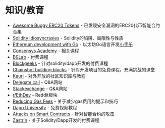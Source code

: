# 知识/教育

* [Awesome Buggy ERC20 Tokens](https://github.com/sec-bit/awesome-buggy-erc20-tokens) - 已发现安全漏洞的ERC20代币智能合约合集
* [Solidity idiosyncrasies](https://github.com/miguelmota/solidity-idiosyncrasies) - Solidity的陷阱、局限性与性质
* [Ethereum development with Go](https://github.com/miguelmota/ethereum-development-with-go-book) - 以太坊Go语言开发[小手册](https://goethereumbook.org/)
* [Consensys Academy](https://consensys.net/academy/resources/) - 相关课程
* [B9Lab](https://academy.b9lab.com/) - 付费课程
* [Blockgeeks](https://courses.blockgeeks.com/) - 针对solidity/dapp开发的付费课程
* [Chainshot building blocks](https://www.chainshot.com/) - 针对开发项目的免费课程，充满挑战的课堂
* [Kauri](https://kauri.io/) - 对外开放的社区知识库与教程
* [Delegate call](https://delegatecall.com/) - Q&A网站
* [Stackexchange](https://ethereum.stackexchange.com/) - Q&A网站
* [r/EthDev](https://www.reddit.com/r/ethdev/) -   Reddit板块
* [Reducing Gas Fees](https://medium.com/stk-token/research-of-the-week-reducing-gas-fees-9061d19cc171) - 关于减少gas费用的提示和技巧
* [Dapp University](http://www.dappuniversity.com/) - 免费视频教程
* [Attacks on Smart Contracts](https://www.cryptologie.net/article/423/attacks-on-ethereum-smart-contracts/) - 针对智能合约的攻击
* [Zastrin](https://www.zastrin.com/) - 关于Solidity/Dapp开发的付费课程

